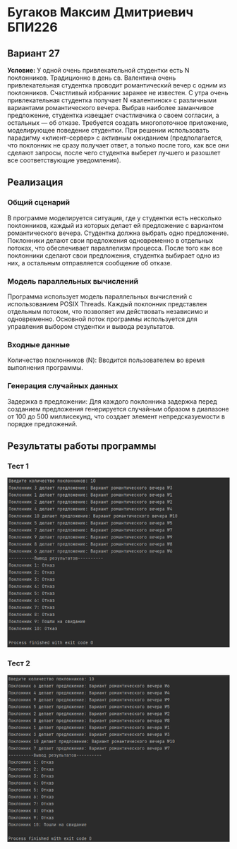 # Бугаков Максим Дмитриевич БПИ226
## Вариант 27
**Условие:** У одной очень привлекательной студентки есть N поклонников. Традиционно в день св. Валентина очень привлекательная студентка проводит романтический вечер с одним из поклонников. Счастливый избранник заранее не известен. С утра очень привлекательная студентка получает N «валентинок» с различными вариантами романтического вечера. Выбрав наиболее заманчивое предложение, студентка извещает счастливчика о своем согласии, а остальных — об отказе. Требуется создать многопоточное приложение, моделирующее поведение студентки. При решении использовать парадигму «клиент–сервер» с активным ожиданием (предполагается, что поклонник не сразу получает ответ, а только после того, как все они сделают запросы, после чего студентка выберет лучшего и разошлет все соответствующие уведомления).
## Реализация
### Общий сценарий
В программе моделируется ситуация, где у студентки есть несколько поклонников, каждый из которых делает ей предложение с вариантом романтического вечера. Студентка должна выбрать одно предложение. Поклонники делают свои предложения одновременно в отдельных потоках, что обеспечивает параллелизм процесса. После того как все поклонники сделают свои предложения, студентка выбирает одно из них, а остальным отправляется сообщение об отказе.
### Модель параллельных вычислений
Программа использует модель параллельных вычислений с использованием POSIX Threads. Каждый поклонник представлен отдельным потоком, что позволяет им действовать независимо и одновременно. Основной поток программы используется для управления выбором студентки и вывода результатов.
### Входные данные
Количество поклонников (N): Вводится пользователем во время выполнения программы.
### Генерация случайных данных
Задержка в предложении: Для каждого поклонника задержка перед созданием предложения генерируется случайным образом в диапазоне от 100 до 500 миллисекунд, что создает элемент непредсказуемости в порядке предложений.
## Результаты работы программы
### Тест 1
![Пример картинки](img/img1.png)
### Тест 2
![Пример картинки](img/img2.png)


